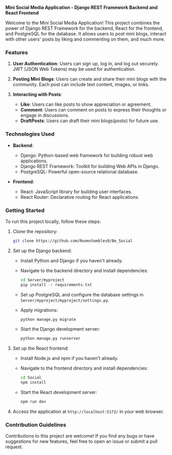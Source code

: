 **Mini Social Media Application - Django REST Framework Backend and React Frontend**

Welcome to the Mini Social Media Application! This project combines the power of Django REST Framework for the backend, React for the frontend, and PostgreSQL for the database. It allows users to post mini blogs, interact with other users' posts by liking and commenting on them, and much more.

### Features

1. **User Authentication**: Users can sign up, log in, and log out securely. JWT (JSON Web Tokens) may be used for authentication.

2. **Posting Mini Blogs**: Users can create and share their mini blogs with the community. Each post can include text content, images, or links.

3. **Interacting with Posts**:
   - **Like**: Users can like posts to show appreciation or agreement.
   - **Comment**: Users can comment on posts to express their thoughts or engage in discussions.
   - **DraftPosts**: Users can draft their mini blogs(posts) for future use.

### Technologies Used

- **Backend**:
  - Django: Python-based web framework for building robust web applications.
  - Django REST Framework: Toolkit for building Web APIs in Django.
  - PostgreSQL: Powerful open-source relational database.

- **Frontend**:
  - React: JavaScript library for building user interfaces.
  - React Router: Declarative routing for React applications.
  

### Getting Started

To run this project locally, follow these steps:

1. Clone the repository:

   ```bash
   git clone https://github.com/Roomshambles0/Be_Social
   ```

2. Set up the Django backend:
   - Install Python and Django if you haven't already.
   - Navigate to the backend directory and install dependencies:

     ```bash
     cd Server/myproject
     pip install -r requirements.txt
     ```

   - Set up PostgreSQL and configure the database settings in `Server/myproject/myproject/settings.py`.
   - Apply migrations:

     ```bash
     python manage.py migrate
     ```

   - Start the Django development server:

     ```bash
     python manage.py runserver
     ```

3. Set up the React frontend:
   - Install Node.js and npm if you haven't already.
   - Navigate to the frontend directory and install dependencies:

     ```bash
     cd Social
     npm install
     ```

   - Start the React development server:

     ```bash
     npm run dev
     ```

4. Access the application at  `http://localhost:5173/` in your web browser.

### Contribution Guidelines

Contributions to this project are welcome! If you find any bugs or have suggestions for new features, feel free to open an issue or submit a pull request.

